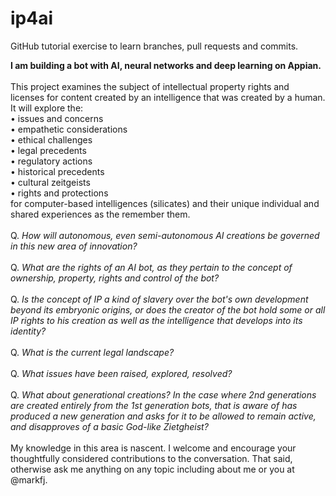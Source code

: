 # ip4ai
GitHub tutorial exercise to learn branches, pull requests and commits.

<p>
<b>I am building a bot with AI, neural networks and deep learning on Appian.</b></br></br>
This project examines the subject of intellectual property rights and licenses for content created by an intelligence that was created by a human.  It will explore the:
</br>• issues and concerns
</br>• empathetic considerations
</br>• ethical challenges
</br>• legal precedents
</br>• regulatory actions
</br>• historical precedents
</br>• cultural zeitgeists
</br>• rights and protections </br>
for computer-based intelligences (silicates) and their unique individual and shared experiences as the remember them.<br> </br>
Q. <i>How will autonomous, even semi-autonomous AI creations be governed in this new area of innovation?</i>  </br> <br>
Q. <i>What are the rights of an AI bot, as they pertain to the concept of ownership, property, rights and control of the bot?</i>  </br>  </br>
Q. <i>Is the concept of IP a kind of slavery over the bot's own development beyond its embryonic origins, or does the creator of the bot hold some or all IP rights to his creation as well as the intelligence that develops into its identity? </i>  </br> </br>
Q. <i>What is the current legal landscape? </i>  </br></br>
Q. <i>What issues have been raised, explored, resolved?</i>  </br> </br>
Q. <i>What about generational creations?  In the case where 2nd generations are created entirely from the 1st generation bots, that is aware of has produced a new generation and asks for it to be allowed to remain active, and disapproves of a basic God-like Zietgheist? </i>  </br>
</br>
My knowledge in this area is nascent.  I welcome and encourage your thoughtfully considered contributions to the conversation.
That said, otherwise ask me anything on any topic including about me or you at @markfj.  
</p>

